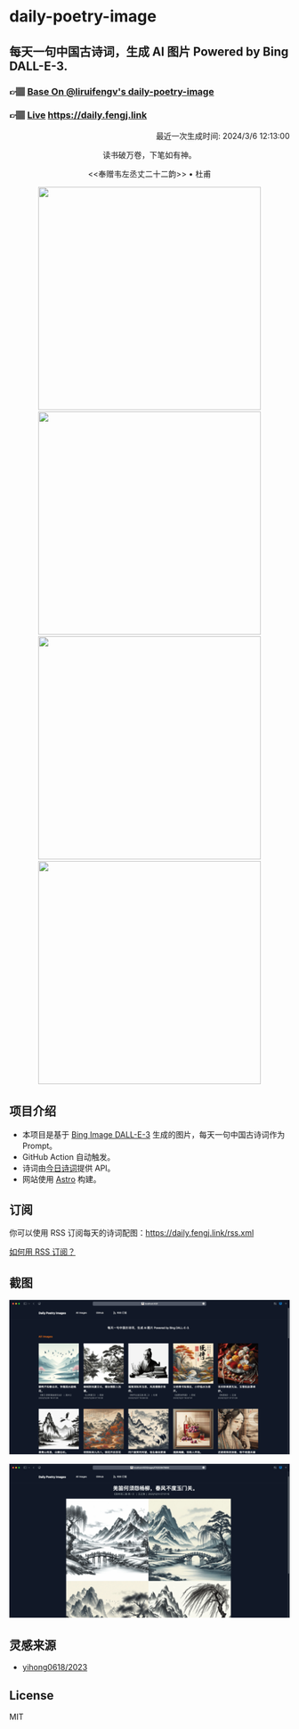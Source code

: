 
# daily-poetry-image

## 每天一句中国古诗词，生成 AI 图片 Powered by Bing DALL-E-3.

### 👉🏽 [Base On @liruifengv's daily-poetry-image](https://github.com/liruifengv/daily-poetry-image)

### 👉🏽 [Live](https://daily.fengj.link) https://daily.fengj.link

<p align="right">
  最近一次生成时间: 2024/3/6 12:13:00
</p>
<p align="center">
读书破万卷，下笔如有神。
</p>
<p align="center">
<<奉赠韦左丞丈二十二韵>> • 杜甫
</p>
<p align="center">
<img src="https://tse4.mm.bing.net/th/id/OIG3.xInvmDd3QyETzGKEI0rE" height="400" width="400" />
<img src="https://tse2.mm.bing.net/th/id/OIG3..3EbSMf0IsLNckOhRyHo" height="400" width="400" />
<img src="https://tse1.mm.bing.net/th/id/OIG3.0mhpud8WYER_7JuFZwIl" height="400" width="400" />
<img src="https://tse2.mm.bing.net/th/id/OIG3.pZhxYBWNDmSQASU0ZZX5" height="400" width="400" />
</p>

## 项目介绍

-   本项目是基于 [Bing Image DALL-E-3](https://www.bing.com/images/create) 生成的图片，每天一句中国古诗词作为 Prompt。
-   GitHub Action 自动触发。
-   诗词由[今日诗词](https://www.jinrishici.com/)提供 API。
-   网站使用 [Astro](https://astro.build) 构建。

## 订阅

你可以使用 RSS 订阅每天的诗词配图：https://daily.fengj.link/rss.xml

[如何用 RSS 订阅？](https://zhuanlan.zhihu.com/p/55026716)

## 截图

![图片列表](./screenshots/Snipaste_2023-12-28_21-00-26.png)

![图片详情](./screenshots/Snipaste_2023-12-28_21-00-53.png)

## 灵感来源

-   [yihong0618/2023](https://github.com/yihong0618/2023)

## License

MIT
